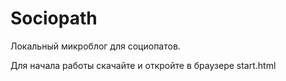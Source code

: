 Sociopath
=========
Локальный микроблог для социопатов.

Для начала работы скачайте и откройте в браузере start.html
